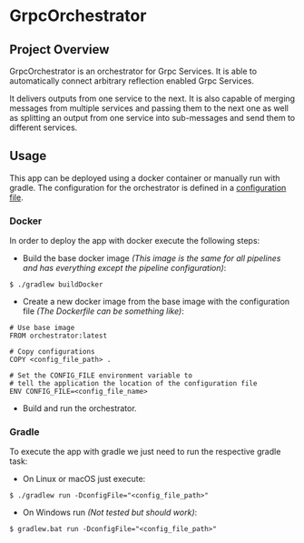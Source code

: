 # GrpcOrchestrator

## Project Overview

GrpcOrchestrator is an orchestrator for Grpc Services. 
It is able to automatically connect arbitrary reflection enabled Grpc Services.

It delivers outputs from one service to the next.
It is also capable of merging messages from multiple services and passing them to the next
one as well as splitting an output from one service into sub-messages and send them to different services.

## Usage

This app can be deployed using a docker container or manually run with gradle.
The configuration for the orchestrator is defined in a [configuration file](CONFIGURATION.md).

### Docker

In order to deploy the app with docker execute the following steps:

* Build the base docker image *(This image is the same for all pipelines and has everything except the pipeline configuration)*:

```console
$ ./gradlew buildDocker
```

* Create a new docker image from the base image with the configuration file *(The Dockerfile can be something like)*:

```docker
# Use base image
FROM orchestrator:latest

# Copy configurations
COPY <config_file_path> .

# Set the CONFIG_FILE environment variable to 
# tell the application the location of the configuration file
ENV CONFIG_FILE=<config_file_name>
```

* Build and run the orchestrator.

### Gradle

To execute the app with gradle we just need to run the respective gradle task:

* On Linux or macOS just execute:

```console
$ ./gradlew run -DconfigFile="<config_file_path>"
```

* On Windows run *(Not tested but should work)*:

```console
$ gradlew.bat run -DconfigFile="<config_file_path>"
```
